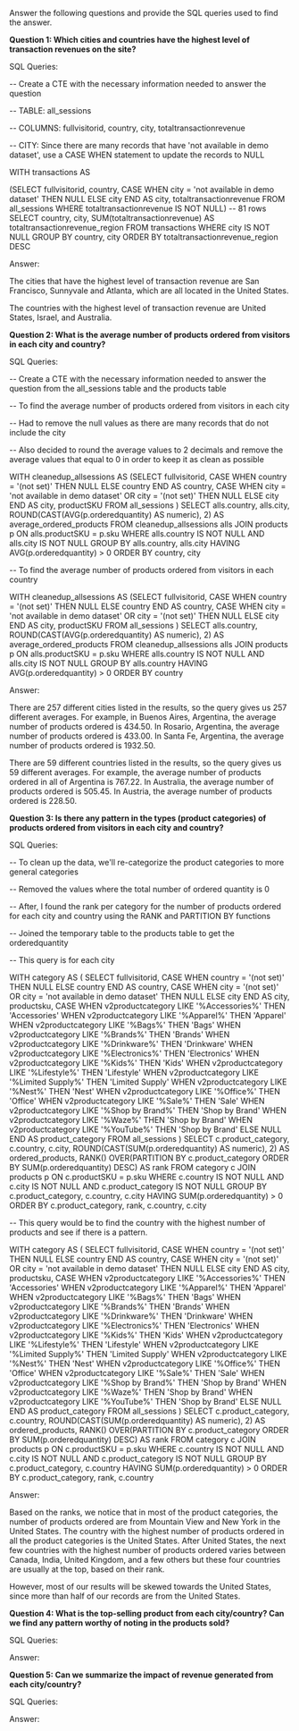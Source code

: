 Answer the following questions and provide the SQL queries used to find the answer.

    
**Question 1: Which cities and countries have the highest level of transaction revenues on the site?**


SQL Queries:

-- Create a CTE with the necessary information needed to answer the question

-- TABLE: all_sessions 

-- COLUMNS: fullvisitorid, country, city, totaltransactionrevenue

-- CITY: Since there are many records that have 'not available in demo dataset', use a CASE WHEN statement to update the records to NULL


WITH transactions AS

(SELECT 
	fullvisitorid, 
	country, 
 	CASE WHEN
 	city = 'not available in demo dataset' 	THEN NULL
	ELSE city
 	END AS city, 
	totaltransactionrevenue
FROM all_sessions
WHERE totaltransactionrevenue IS NOT NULL)
-- 81 rows
SELECT country, city, SUM(totaltransactionrevenue) AS totaltransactionrevenue_region
FROM transactions
WHERE city IS NOT NULL
GROUP BY country, city
ORDER BY totaltransactionrevenue_region DESC

Answer:

The cities that have the highest level of transaction revenue are San Francisco, Sunnyvale and Atlanta, which are all located in the United States.

The countries with the highest level of transaction revenue are United States, Israel, and Australia.


**Question 2: What is the average number of products ordered from visitors in each city and country?**


SQL Queries:

-- Create a CTE with the necessary information needed to answer the question from the all_sessions table and the products table

-- To find the average number of products ordered from visitors in each city

-- Had to remove the null values as there are many records that do not include the city

-- Also decided to round the average values to 2 decimals and remove the average values that equal to 0 in order to keep it as clean as possible


WITH cleanedup_allsessions AS
(SELECT
	fullvisitorid,
	CASE WHEN country = '(not set)' 
 	THEN NULL
	ELSE country
	END AS country, 
	CASE WHEN city = 'not available in demo dataset' OR city = '(not set)' 
	THEN NULL
	ELSE city
	END AS city, 
	productSKU
 FROM all_sessions
)
SELECT 
	alls.country, 
	alls.city, 
	ROUND(CAST(AVG(p.orderedquantity) AS numeric), 2) AS average_ordered_products
FROM cleanedup_allsessions alls
JOIN products p ON alls.productSKU = p.sku
WHERE alls.country IS NOT NULL 
AND alls.city IS NOT NULL
GROUP BY alls.country, alls.city
HAVING AVG(p.orderedquantity) > 0
ORDER BY country, city


-- To find the average number of products ordered from visitors in each country


WITH cleanedup_allsessions AS
(SELECT
	fullvisitorid,
	CASE WHEN country = '(not set)' 
 	THEN NULL
	ELSE country
	END AS country, 
	CASE WHEN city = 'not available in demo dataset' OR city = '(not set)' 
	THEN NULL
	ELSE city
	END AS city, 
	productSKU
 FROM all_sessions
)
SELECT 
	alls.country, 
	ROUND(CAST(AVG(p.orderedquantity) AS numeric), 2) AS average_ordered_products
FROM cleanedup_allsessions alls
JOIN products p ON alls.productSKU = p.sku
WHERE alls.country IS NOT NULL 
AND alls.city IS NOT NULL
GROUP BY alls.country
HAVING AVG(p.orderedquantity) > 0
ORDER BY country


Answer:

There are 257 different cities listed in the results, so the query gives us 257 different averages. For example, in Buenos Aires, Argentina, the average number of products ordered is 434.50.
In Rosario, Argentina, the average number of products ordered is 433.00. In Santa Fe, Argentina, the average number of products ordered is 1932.50.

There are 59 different countries listed in the results, so the query gives us 59 different averages. For example, the average number of products ordered in all of Argentina is 767.22. In Australia, the average number of products ordered is 505.45. In Austria, the average number of products ordered is 228.50.




**Question 3: Is there any pattern in the types (product categories) of products ordered from visitors in each city and country?**


SQL Queries:

-- To clean up the data, we'll re-categorize the product categories to more general categories

-- Removed the values where the total number of ordered quantity is 0

-- After, I found the rank per category for the number of products ordered for each city and country using the RANK and PARTITION BY functions

-- Joined the temporary table to the products table to get the orderedquantity


-- This query is for each city

WITH category AS
(
SELECT 
	fullvisitorid, 
	CASE WHEN country = '(not set)' 
	THEN NULL
	ELSE country
	END AS country, 
	CASE WHEN city = '(not set)' OR city = 'not available in demo dataset' 
	THEN NULL
	ELSE city
	END AS city, 
	productsku, 
	CASE 
	WHEN v2productcategory LIKE '%Accessories%' THEN 'Accessories'
	WHEN v2productcategory LIKE '%Apparel%' THEN 'Apparel'
	WHEN v2productcategory LIKE '%Bags%' THEN 'Bags'
	WHEN v2productcategory LIKE '%Brands%' THEN 'Brands'
	WHEN v2productcategory LIKE '%Drinkware%' THEN 'Drinkware'
	WHEN v2productcategory LIKE '%Electronics%' THEN 'Electronics'
	WHEN v2productcategory LIKE '%Kids%' THEN 'Kids'
	WHEN v2productcategory LIKE '%Lifestyle%' THEN 'Lifestyle'
	WHEN v2productcategory LIKE '%Limited Supply%' THEN 'Limited Supply'
	WHEN v2productcategory LIKE '%Nest%' THEN 'Nest'
	WHEN v2productcategory LIKE '%Office%' THEN 'Office'
	WHEN v2productcategory LIKE '%Sale%' THEN 'Sale'
	WHEN v2productcategory LIKE '%Shop by Brand%' THEN 'Shop by Brand'
	WHEN v2productcategory LIKE '%Waze%' THEN 'Shop by Brand'
	WHEN v2productcategory LIKE '%YouTube%' THEN 'Shop by Brand'
	ELSE NULL
	END AS product_category
FROM all_sessions
)
SELECT 
	c.product_category,
	c.country, 
	c.city,
	ROUND(CAST(SUM(p.orderedquantity) AS numeric), 2) AS ordered_products,
	RANK() OVER(PARTITION BY c.product_category ORDER BY SUM(p.orderedquantity) DESC) AS rank
FROM category c
JOIN products p ON c.productSKU = p.sku
WHERE c.country IS NOT NULL 
AND c.city IS NOT NULL
AND c.product_category IS NOT NULL
GROUP BY c.product_category, c.country, c.city
HAVING SUM(p.orderedquantity) > 0
ORDER BY c.product_category, rank, c.country, c.city


-- This query would be to find the country with the highest number of products and see if there is a pattern.


WITH category AS
(
SELECT 
	fullvisitorid, 
	CASE WHEN country = '(not set)' 
	THEN NULL
	ELSE country
	END AS country, 
	CASE WHEN city = '(not set)' OR city = 'not available in demo dataset' 
	THEN NULL
	ELSE city
	END AS city, 
	productsku, 
	CASE 
	WHEN v2productcategory LIKE '%Accessories%' THEN 'Accessories'
	WHEN v2productcategory LIKE '%Apparel%' THEN 'Apparel'
	WHEN v2productcategory LIKE '%Bags%' THEN 'Bags'
	WHEN v2productcategory LIKE '%Brands%' THEN 'Brands'
	WHEN v2productcategory LIKE '%Drinkware%' THEN 'Drinkware'
	WHEN v2productcategory LIKE '%Electronics%' THEN 'Electronics'
	WHEN v2productcategory LIKE '%Kids%' THEN 'Kids'
	WHEN v2productcategory LIKE '%Lifestyle%' THEN 'Lifestyle'
	WHEN v2productcategory LIKE '%Limited Supply%' THEN 'Limited Supply'
	WHEN v2productcategory LIKE '%Nest%' THEN 'Nest'
	WHEN v2productcategory LIKE '%Office%' THEN 'Office'
	WHEN v2productcategory LIKE '%Sale%' THEN 'Sale'
	WHEN v2productcategory LIKE '%Shop by Brand%' THEN 'Shop by Brand'
	WHEN v2productcategory LIKE '%Waze%' THEN 'Shop by Brand'
	WHEN v2productcategory LIKE '%YouTube%' THEN 'Shop by Brand'
	ELSE NULL
	END AS product_category
FROM all_sessions
)
SELECT 
	c.product_category,
	c.country, 
	ROUND(CAST(SUM(p.orderedquantity) AS numeric), 2) AS ordered_products,
	RANK() OVER(PARTITION BY c.product_category ORDER BY SUM(p.orderedquantity) DESC) AS rank
FROM category c
JOIN products p ON c.productSKU = p.sku
WHERE c.country IS NOT NULL 
AND c.city IS NOT NULL
AND c.product_category IS NOT NULL
GROUP BY c.product_category, c.country
HAVING SUM(p.orderedquantity) > 0
ORDER BY c.product_category, rank, c.country


Answer:

Based on the ranks, we notice that in most of the product categories, the number of products ordered are from Mountain View and New York in the United States. The country with the highest number of products ordered in all the product categories is the United States. After United States, the next few countries with the highest number of products ordered varies between Canada, India, United Kingdom, and a few others but these four countries are usually at the top, based on their rank.

However, most of our results will be skewed towards the United States, since more than half of our records are from the United States.




**Question 4: What is the top-selling product from each city/country? Can we find any pattern worthy of noting in the products sold?**


SQL Queries:



Answer:





**Question 5: Can we summarize the impact of revenue generated from each city/country?**

SQL Queries:



Answer:







